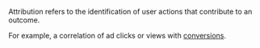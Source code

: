 Attribution refers to the identification of user actions that contribute to an outcome.

For example, a correlation of ad clicks or views with [conversions](#conversion).